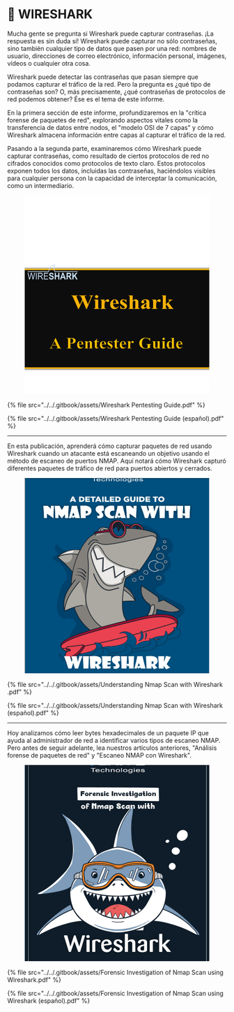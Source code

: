 # 🦈 WIRESHARK

Mucha gente se pregunta si Wireshark puede capturar contraseñas. ¡La respuesta es sin duda sí! Wireshark puede capturar no sólo contraseñas, sino también cualquier tipo de datos que pasen por una red: nombres de usuario, direcciones de correo electrónico, información personal, imágenes, vídeos o cualquier otra cosa.

Wireshark puede detectar las contraseñas que pasan siempre que podamos capturar el tráfico de la red. Pero la pregunta es ¿qué tipo de contraseñas son? O, más precisamente, ¿qué contraseñas de protocolos de red podemos obtener? Ése es el tema de este informe.

En la primera sección de este informe, profundizaremos en la "crítica forense de paquetes de red", explorando aspectos vitales como la transferencia de datos entre nodos, el "modelo OSI de 7 capas" y cómo Wireshark almacena información entre capas al capturar el tráfico de la red.

Pasando a la segunda parte, examinaremos cómo Wireshark puede capturar contraseñas, como resultado de ciertos protocolos de red no cifrados conocidos como protocolos de texto claro. Estos protocolos exponen todos los datos, incluidas las contraseñas, haciéndolos visibles para cualquier persona con la capacidad de interceptar la comunicación, como un intermediario.

<figure><img src="../../.gitbook/assets/Wireshark-Pentesting-Guide-pdf.png" alt=""><figcaption></figcaption></figure>

{% file src="../../.gitbook/assets/Wireshark Pentesting Guide.pdf" %}



{% file src="../../.gitbook/assets/Wireshark Pentesting Guide (español).pdf" %}

***



En esta publicación, aprenderá cómo capturar paquetes de red usando Wireshark cuando un atacante está escaneando un objetivo usando el método de escaneo de puertos NMAP. Aquí notará cómo Wireshark capturó diferentes paquetes de tráfico de red para puertos abiertos y cerrados.

<figure><img src="../../.gitbook/assets/Understanding-Nmap-Scan-with-Wireshark-pdf.png" alt=""><figcaption></figcaption></figure>

{% file src="../../.gitbook/assets/Understanding Nmap Scan with Wireshark .pdf" %}



{% file src="../../.gitbook/assets/Understanding Nmap Scan with Wireshark  (español).pdf" %}

***





Hoy analizamos cómo leer bytes hexadecimales de un paquete IP que ayuda al administrador de red a identificar varios tipos de escaneo NMAP. Pero antes de seguir adelante, lea nuestros artículos anteriores, "Análisis forense de paquetes de red" y "Escaneo NMAP con Wireshark".

<figure><img src="../../.gitbook/assets/Forensic-Investigation-of-Nmap-Scan-using-Wireshark-pdf.png" alt=""><figcaption></figcaption></figure>



{% file src="../../.gitbook/assets/Forensic Investigation of Nmap Scan using Wireshark.pdf" %}



{% file src="../../.gitbook/assets/Forensic Investigation of Nmap Scan using Wireshark (español).pdf" %}
